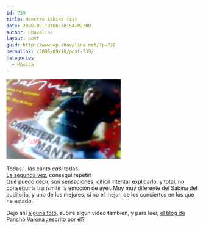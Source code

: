 ```yaml
---
id: 739
title: Maestro Sabina (ii)
date: 2006-09-10T06:30:54+02:00
author: Chavalina
layout: post
guid: http://www.wp.chavalina.net/?p=739
permalink: /2006/09/10/post-739/
categories:
  - Música
---
```

<p class="imgcentro">
  <img src="/imagenes/fotos/entrada-sabina-2006.jpg" alt="Entrada del concierto de Joaquín Sabina en Cehegín (Murcia) el 9 de septiembre de 2006" />
</p>

Todas… las cantó _casi_ todas.  
<a href="http://chavalina.net/comentar.php?idpost=610&#038;q=sabina" target="_blank">La segunda vez</a>, conseguí repetir!  
Qué puedo decir, son sensaciones, difícil intentar explicarlo, y total, no conseguiría transmitir la emoción de ayer. Muy muy diferente del Sabina del auditorio, y uno de los mejores, si no el mejor, de los conciertos en los que he estado.

Dejo ahí <a href="http://www.flickr.com/search/?q=joaquin+sabina&#038;w=70302409%40N00&#038;s=rec" target="_blank">alguna foto</a>, subiré alg&uacute;n vídeo también, y para leer, <a href="http://panchovarona.blogspot.com/" target="_blank">el blog de Pancho Varona</a> &iquest;escrito por él?